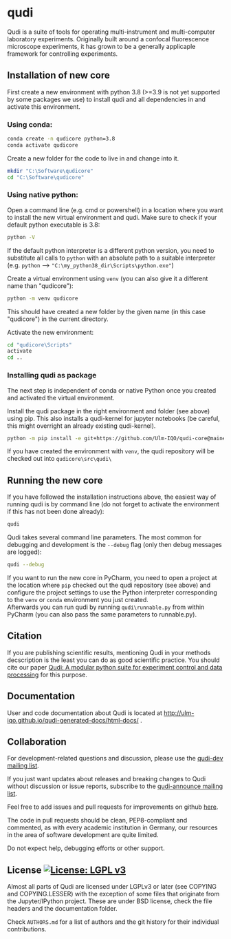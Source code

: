 # qudi
Qudi is a suite of tools for operating multi-instrument and multi-computer laboratory experiments.
Originally built around a confocal fluorescence microscope experiments, it has grown to be a generally applicaple framework for controlling experiments.

## Installation of new core
First create a new environment with python 3.8 (>=3.9 is not yet supported by some packages 
we use) to install qudi and all dependencies in and activate this environment. 
### Using conda:
```bash
conda create -n qudicore python=3.8
conda activate qudicore
```

Create a new folder for the code to live in and change into it.
```bash
mkdir "C:\Software\qudicore"
cd "C:\Software\qudicore"
```

### Using native python:
Open a command line (e.g. cmd or powershell) in a location where you want to install the new virtual
environment and qudi.
Make sure to check if your default python executable is 3.8:
```bash
python -V
```
If the default python interpreter is a different python version, you need to substitute all calls to
`python` with an absolute path to a suitable interpreter\
(e.g. `python` --> `"C:\my_python38_dir\Scripts\python.exe"`)

Create a virtual environment using `venv` (you can also give it a different name than "qudicore"):
```bash
python -m venv qudicore
```
This should have created a new folder by the given name (in this case "qudicore") in the current 
directory.

Activate the new environment:
```bash
cd "qudicore\Scripts"
activate
cd ..
```

### Installing qudi as package
The next step is independent of conda or native Python once you created and activated the virtual 
environment.

Install the qudi package in the right environment and folder (see above) using pip. This also installs a qudi-kernel for jupyter notebooks (be careful, this might overright an already existing qudi-kernel).
```bash
python -m pip install -e git+https://github.com/Ulm-IQO/qudi-core@main#egg=qudi
```

If you have created the environment with `venv`, the qudi repository will be checked out into `qudicore\src\qudi\`

## Running the new core

If you have followed the installation instructions above, the easiest way of running qudi is by 
command line (do not forget to activate the environment if this has not been done already):
```bash
qudi
```
Qudi takes several command line parameters. The most common for debugging and development is the 
`--debug` flag (only then debug messages are logged):
```bash
qudi --debug
```

If you want to run the new core in PyCharm, you need to open a project at the location where `pip` 
checked out the qudi repository (see above) and configure the project settings to use the Python 
interpreter corresponding to the `venv` or `conda` environment you just created.\
Afterwards you can run qudi by running `qudi\runnable.py` from within PyCharm (you can also pass the
same parameters to runnable.py).

## Citation
If you are publishing scientific results, mentioning Qudi in your methods decscription is the least you can do as good scientific practice.
You should cite our paper [Qudi: A modular python suite for experiment control and data processing](http://doi.org/10.1016/j.softx.2017.02.001) for this purpose.

## Documentation
User and code documentation about Qudi is located at http://ulm-iqo.github.io/qudi-generated-docs/html-docs/ .

## Collaboration
For development-related questions and discussion, please use the [qudi-dev mailing list](http://www.freelists.org/list/qudi-dev).

If you just want updates about releases and breaking changes to Qudi without discussion or issue reports,
subscribe to the [qudi-announce mailing list](http://www.freelists.org/list/qudi-announce).

Feel free to add issues and pull requests for improvements on github [here](https://github.com/Ulm-IQO/qudi-core/issues).

The code in pull requests should be clean, PEP8-compliant and commented, as with every academic institution in Germany,
our resources in the area of software development are quite limited.

Do not expect help, debugging efforts or other support.

## License [![License: LGPL v3](https://img.shields.io/badge/License-LGPL%20v3-blue.svg)](https://www.gnu.org/licenses/lgpl-3.0)

Almost all parts of Qudi are licensed under LGPLv3 or later (see COPYING and COPYING.LESSER) with the exception of some files
that originate from the Jupyter/IPython project.
These are under BSD license, check the file headers and the documentation folder.

Check `AUTHORS.md` for a list of authors and the git history for their individual contributions.
